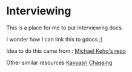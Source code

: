 # Interviewing
This is a place for me to put interviewing docs.

I wonder how I can link this to gdocs ;)

Idea to do this came from :
[Michael Keho's repo](https://github.com/michael-kehoe/sre-interview/blob/master/README.md)

Other similar resources
[Kavyasri](https://www.slideshare.net/kavyasri790693/linux-admin-interview-questions)
[Chassing](https://github.com/chassing/linux-sysadmin-interview-questions)

